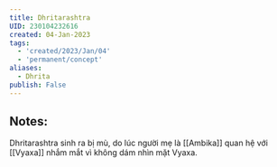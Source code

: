```yaml
---
title: Dhritarashtra
UID: 230104232616
created: 04-Jan-2023
tags:
  - 'created/2023/Jan/04'
  - 'permanent/concept'
aliases:
  - Dhrita
publish: False
---
```

## Notes:

Dhritarashtra sinh ra bị mù, do lúc người mẹ là [[Ambika]] quan hệ với [[Vyaxa]] nhắm mắt vì không dám nhìn mặt Vyaxa.